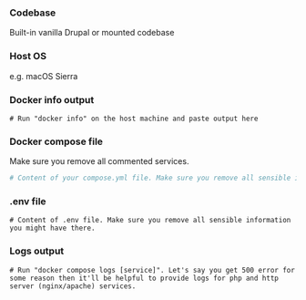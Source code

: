 ### Codebase
Built-in vanilla Drupal or mounted codebase
  
### Host OS 
e.g. macOS Sierra

### Docker info output
```
# Run "docker info" on the host machine and paste output here 
```

### Docker compose file
Make sure you remove all commented services.
```yml
# Content of your compose.yml file. Make sure you remove all sensible information you might have there.
```

### .env file
```
# Content of .env file. Make sure you remove all sensible information you might have there.
```

### Logs output
```
# Run "docker compose logs [service]". Let's say you get 500 error for some reason then it'll be helpful to provide logs for php and http server (nginx/apache) services.
```

